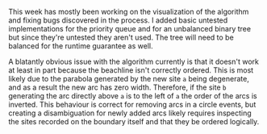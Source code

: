 This week has mostly been working on the visualization of the algorithm and fixing bugs discovered in the process. I added basic untested implementations for the priority queue and for an unbalanced binary tree but since they're untested they aren't used. The tree will need to be balanced for the runtime guarantee as well.

A blatantly obvious issue with the algorithm currently is that it doesn't work at least in part because the beachline isn't correctly ordered. This is most likely due to the parabola generated by the new site `a` being degenerate, and as a result the new arc has zero width. Therefore, if the site `b` generating the arc directly above `a` is to the left of `a` the order of the arcs is inverted. This behaviour is correct for removing arcs in a circle events, but creating a disambiguation for newly added arcs likely requires inspecting the sites recorded on the boundary itself and that they be ordered logically.